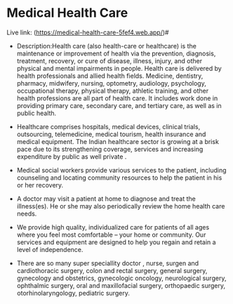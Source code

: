 

# Medical Health Care

Live link: (https://medical-health-care-5fef4.web.app/)#
- Description:Health care (also health-care or healthcare) is the maintenance or improvement of health via the prevention, diagnosis, treatment, recovery, or cure of disease, illness, injury, and other physical and mental impairments in people. Health care is delivered by health professionals and allied health fields. Medicine, dentistry, pharmacy, midwifery, nursing, optometry, audiology, psychology, occupational therapy, physical therapy, athletic training, and other health professions are all part of health care. It includes work done in providing primary care, secondary care, and tertiary care, as well as in public health.


- Healthcare comprises hospitals, medical devices, clinical trials, outsourcing, telemedicine, medical tourism, health insurance and medical equipment. The Indian healthcare sector is growing at a brisk pace due to its strengthening coverage, services and increasing expenditure by public as well private .

- Medical social workers provide various services to the patient, including counseling and locating community resources to help the patient in his or her recovery.


- A doctor may visit a patient at home to diagnose and treat the illness(es). He or she may also periodically review the home health care needs.

- We provide high quality, individualized care for patients of all ages where you feel most comfortable – your home or community. Our services and equipment are designed to help you regain and retain a level of independence.


- There are so many super speciallity doctor , nurse, surgen and cardiothoracic surgery, colon and rectal surgery, general surgery, gynecology and obstetrics, gynecologic oncology, neurological surgery, ophthalmic surgery, oral and maxillofacial surgery, orthopaedic surgery, otorhinolaryngology, pediatric surgery. 
